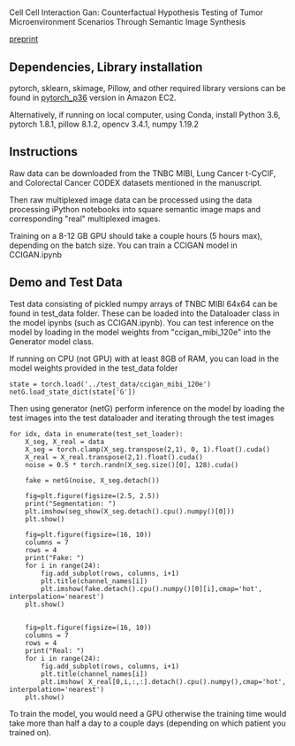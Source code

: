 #
Cell Cell Interaction Gan: Counterfactual Hypothesis Testing of Tumor Microenvironment Scenarios Through Semantic Image Synthesis 

[preprint](https://www.biorxiv.org/content/10.1101/2020.10.27.358101v2.abstract)

## Dependencies, Library installation

pytorch, sklearn, skimage, Pillow, and other required library versions can be found in [pytorch_p36](https://docs.aws.amazon.com/dlami/latest/devguide/tutorial-pytorch.html) version in Amazon EC2.

Alternatively, if running on local computer, using Conda, install Python 3.6, pytorch 1.8.1, pillow 8.1.2, opencv 3.4.1, numpy 1.19.2 


## Instructions

Raw data can be downloaded from the TNBC MIBI, Lung Cancer t-CyCIF, and Colorectal Cancer CODEX datasets mentioned in the manuscript.

Then raw multiplexed image data can be processed using the data processing iPython notebooks into square semantic image maps and corresponding "real" multiplexed images.

Training on a 8-12 GB GPU should take a couple hours (5 hours max), depending on the batch size. You can train a CCIGAN model in CCIGAN.ipynb


## Demo and Test Data

Test data consisting of pickled numpy arrays of TNBC MIBI 64x64 can be found in test_data folder. These can be loaded into the Dataloader class in the model ipynbs (such as CCIGAN.ipynb). You can test inference on the model by loading in the model weights from "ccigan_mibi_120e" into the Generator model class.

If running on CPU (not GPU) with at least 8GB of RAM, you can load in the model weights provided in the test_data folder

    state = torch.load('../test_data/ccigan_mibi_120e')
    netG.load_state_dict(state['G'])

Then using generator (netG) perform inference on the model by loading the test images into the test dataloader and iterating through the test images

    for idx, data in enumerate(test_set_loader):
        X_seg, X_real = data
        X_seg = torch.clamp(X_seg.transpose(2,1), 0, 1).float().cuda()
        X_real = X_real.transpose(2,1).float().cuda()
        noise = 0.5 * torch.randn(X_seg.size()[0], 128).cuda()
        
        fake = netG(noise, X_seg.detach())
        
        fig=plt.figure(figsize=(2.5, 2.5))
        print("Segmentation: ")
        plt.imshow(seg_show(X_seg.detach().cpu().numpy()[0]))
        plt.show()

        fig=plt.figure(figsize=(16, 10))
        columns = 7
        rows = 4
        print("Fake: ")
        for i in range(24):
            fig.add_subplot(rows, columns, i+1)
            plt.title(channel_names[i])
            plt.imshow(fake.detach().cpu().numpy()[0][i],cmap='hot', interpolation='nearest')
        plt.show()
        
        
        fig=plt.figure(figsize=(16, 10))
        columns = 7
        rows = 4
        print("Real: ")
        for i in range(24):
            fig.add_subplot(rows, columns, i+1)
            plt.title(channel_names[i])
            plt.imshow( X_real[0,i,:,:].detach().cpu().numpy(),cmap='hot', interpolation='nearest')
        plt.show()

To train the model, you would need a GPU otherwise the training time would take more than half a day to a couple days (depending on which patient you trained on).
